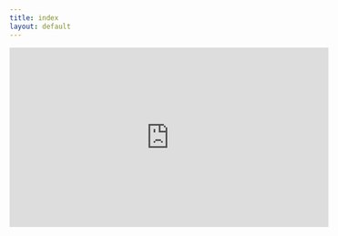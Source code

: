 ```yaml
---
title: index
layout: default
---
```


<iframe width="560" height="315" src="https://www.youtube-nocookie.com/embed/V4dFmytgz3U?rel=0" frameborder="0" allowfullscreen></iframe>
